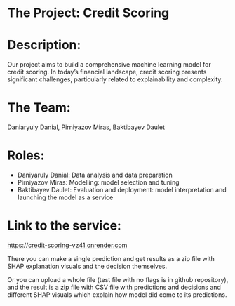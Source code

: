 # The Project: Credit Scoring 

# Description:  
Our project aims to build a comprehensive machine learning model for credit scoring. In today’s financial landscape, credit scoring presents significant challenges, particularly related to explainability and complexity.

# The Team: 
Daniaryuly Danial, Pirniyazov Miras, Baktibayev Daulet

# Roles: 
- Daniyaruly Danial: Data analysis and data preparation
- Pirniyazov Miras: Modelling: model selection and tuning
- Baktibayev Daulet: Evaluation and deployment: model interpretation and launching the model as a service


# Link to the service: 
https://credit-scoring-vz41.onrender.com

There you can make a single prediction and get results as a zip file with SHAP explanation visuals and the decision themselves.

Or you can upload a whole file (test file with no flags is in github repository), and the result is a zip file with CSV file with predictions and decisions and different SHAP visuals which explain how model did come to its predictions.
